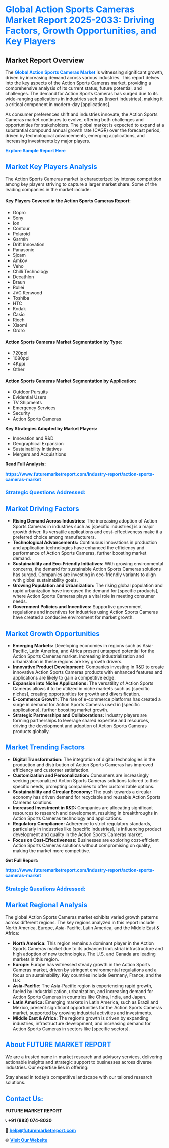 <h1 style="color: #007BFF;">Global Action Sports Cameras Market Report 2025-2033: Driving Factors, Growth Opportunities, and Key Players</h1>

<section id="overview">
<h2>Market Report Overview</h2>
<p>The <a href="https://www.futuremarketreport.com/industry-report/action-sports-cameras-market" style="color: #007BFF; text-decoration: none;"><strong>Global Action Sports Cameras Market</strong></a> is witnessing significant growth, driven by increasing demand across various industries. This report delves into the key aspects of the Action Sports Cameras market, providing a comprehensive analysis of its current status, future potential, and challenges. The demand for Action Sports Cameras has surged due to its wide-ranging applications in industries such as [insert industries], making it a critical component in modern-day [applications].</p>
<p>As consumer preferences shift and industries innovate, the Action Sports Cameras market continues to evolve, offering both challenges and opportunities for stakeholders. The global market is expected to expand at a substantial compound annual growth rate (CAGR) over the forecast period, driven by technological advancements, emerging applications, and increasing investments by major players.</p>
</section>

<section id="overview">
<p><a href="https://www.futuremarketreport.com/request-sample/reportId=112031" style="color: #007BFF; text-decoration: none;"><strong>Explore Sample Report Here</strong></a></p>
</section>

<section id="key-players">
<h2 style="color: #007BFF;">Market Key Players Analysis</h2>
<p>The Action Sports Cameras market is characterized by intense competition among key players striving to capture a larger market share. Some of the leading companies in the market include:</p>
<h4>Key Players Covered in the Action Sports Cameras Report:</h4>
<ul><li>Gopro</li><li>Sony</li><li>Ion</li><li>Contour</li><li>Polaroid</li><li>Garmin</li><li>Drift Innovation</li><li>Panasonic</li><li>Sjcam</li><li>Amkov</li><li>Veho</li><li>Chilli Technology</li><li>Decathlon</li><li>Braun</li><li>Rollei</li><li>JVC Kenwood</li><li>Toshiba</li><li>HTC</li><li>Kodak</li><li>Casio</li><li>Rioch</li><li>Xiaomi</li><li>Ordro</li></ul>
<h4>Action Sports Cameras Market Segmentation by Type:</h4>
<ul><li>720ppi</li><li>1080ppi</li><li>4Kppi</li><li>Other</li></ul>

<h4>Action Sports Cameras Market Segmentation by Application:</h4>
<ul><li>Outdoor Pursuits</li><li>Evidential Users</li><li>TV Shipments</li><li>Emergency Services</li><li>Security</li><li>Action Sports Cameras</li></ul>
<p><strong>Key Strategies Adopted by Market Players:</strong></p>
<ul>
<li>Innovation and R&D</li>
<li>Geographical Expansion</li>
<li>Sustainability Initiatives</li>
<li>Mergers and Acquisitions</li>
</ul>
</section>

<section>
<p><strong>Read Full Analysis: </strong></p><a href="https://www.futuremarketreport.com/industry-report/action-sports-cameras-market" style="color: #007BFF; text-decoration: none;"><strong>https://www.futuremarketreport.com/industry-report/action-sports-cameras-market</strong></a>
<h3 style="color: #007BFF;">Strategic Questions Addressed:</h3>
</section>

<section id="driving-factors">
<h2 style="color: #007BFF;">Market Driving Factors</h2>
<ul>
<li><strong>Rising Demand Across Industries:</strong> The increasing adoption of Action Sports Cameras in industries such as [specific industries] is a major growth driver. Its versatile applications and cost-effectiveness make it a preferred choice among manufacturers.</li>
<li><strong>Technological Advancements:</strong> Continuous innovations in production and application technologies have enhanced the efficiency and performance of Action Sports Cameras, further boosting market demand.</li>
<li><strong>Sustainability and Eco-Friendly Initiatives:</strong> With growing environmental concerns, the demand for sustainable Action Sports Cameras solutions has surged. Companies are investing in eco-friendly variants to align with global sustainability goals.</li>
<li><strong>Growing Population and Urbanization:</strong> The rising global population and rapid urbanization have increased the demand for [specific products], where Action Sports Cameras plays a vital role in meeting consumer needs.</li>
<li><strong>Government Policies and Incentives:</strong> Supportive government regulations and incentives for industries using Action Sports Cameras have created a conducive environment for market growth.</li>
</ul>
</section>

<section id="growth-opportunities">
<h2 style="color: #007BFF;">Market Growth Opportunities</h2>
<ul>
<li><strong>Emerging Markets:</strong> Developing economies in regions such as Asia-Pacific, Latin America, and Africa present untapped potential for the Action Sports Cameras market. Increasing industrialization and urbanization in these regions are key growth drivers.</li>
<li><strong>Innovative Product Development:</strong> Companies investing in R&D to create innovative Action Sports Cameras products with enhanced features and applications are likely to gain a competitive edge.</li>
<li><strong>Expansion into Niche Applications:</strong> The versatility of Action Sports Cameras allows it to be utilized in niche markets such as [specific niches], creating opportunities for growth and diversification.</li>
<li><strong>E-commerce Growth:</strong> The rise of e-commerce platforms has created a surge in demand for Action Sports Cameras used in [specific applications], further boosting market growth.</li>
<li><strong>Strategic Partnerships and Collaborations:</strong> Industry players are forming partnerships to leverage shared expertise and resources, driving the development and adoption of Action Sports Cameras products globally.</li>
</ul>
</section>

<section id="trending-factors">
<h2 style="color: #007BFF;">Market Trending Factors</h2>
<ul>
<li><strong>Digital Transformation:</strong> The integration of digital technologies in the production and distribution of Action Sports Cameras has improved efficiency and customer satisfaction.</li>
<li><strong>Customization and Personalization:</strong> Consumers are increasingly seeking personalized Action Sports Cameras solutions tailored to their specific needs, prompting companies to offer customizable options.</li>
<li><strong>Sustainability and Circular Economy:</strong> The push towards a circular economy has driven demand for recyclable and reusable Action Sports Cameras solutions.</li>
<li><strong>Increased Investment in R&D:</strong> Companies are allocating significant resources to research and development, resulting in breakthroughs in Action Sports Cameras technology and applications.</li>
<li><strong>Regulatory Compliance:</strong> Adherence to strict regulatory standards, particularly in industries like [specific industries], is influencing product development and quality in the Action Sports Cameras market.</li>
<li><strong>Focus on Cost-Effectiveness:</strong> Businesses are exploring cost-efficient Action Sports Cameras solutions without compromising on quality, making the market more competitive.</li>
</ul>
</section>

<section>
<p><strong>Get Full Report: </strong></p><a href="https://www.futuremarketreport.com/industry-report/action-sports-cameras-market" style="color: #007BFF; text-decoration: none;"><strong>https://www.futuremarketreport.com/industry-report/action-sports-cameras-market</strong></a>
<h3 style="color: #007BFF;">Strategic Questions Addressed:</h3>
</section>


<section id="regional-analysis">
<h2 style="color: #007BFF;">Market Regional Analysis</h2>
<p>The global Action Sports Cameras market exhibits varied growth patterns across different regions. The key regions analyzed in this report include North America, Europe, Asia-Pacific, Latin America, and the Middle East & Africa:</p>
<ul>
<li><strong>North America:</strong> This region remains a dominant player in the Action Sports Cameras market due to its advanced industrial infrastructure and high adoption of new technologies. The U.S. and Canada are leading markets in this region.</li>
<li><strong>Europe:</strong> Europe has witnessed steady growth in the Action Sports Cameras market, driven by stringent environmental regulations and a focus on sustainability. Key countries include Germany, France, and the U.K.</li>
<li><strong>Asia-Pacific:</strong> The Asia-Pacific region is experiencing rapid growth, fueled by industrialization, urbanization, and increasing demand for Action Sports Cameras in countries like China, India, and Japan.</li>
<li><strong>Latin America:</strong> Emerging markets in Latin America, such as Brazil and Mexico, present significant opportunities for the Action Sports Cameras market, supported by growing industrial activities and investments.</li>
<li><strong>Middle East & Africa:</strong> The region’s growth is driven by expanding industries, infrastructure development, and increasing demand for Action Sports Cameras in sectors like [specific sectors].</li>
</ul>
</section>

<footer>
<h2 style="color: #007BFF;">About FUTURE MARKET REPORT</h2>
<p>We are a trusted name in market research and advisory services, delivering actionable insights and strategic support to businesses across diverse industries. Our expertise lies in offering:</p>

<p>Stay ahead in today’s competitive landscape with our tailored research solutions.</p>

<h2 style="color: #007BFF;">Contact Us:</h2>
<p><strong>FUTURE MARKET REPORT</strong></p>
<p>📞 <strong>+91 (883) 074-8030</strong></p>
<p>📧 <strong><a href="mailto:help@futuremarketreport.com" style="color: #007BFF;">help@futuremarketreport.com</a></strong></p>
<p>🌐 <strong><a href="https://www.futuremarketreport.com/" style="color: #007BFF;">Visit Our Website</a></strong></p>
</footer>